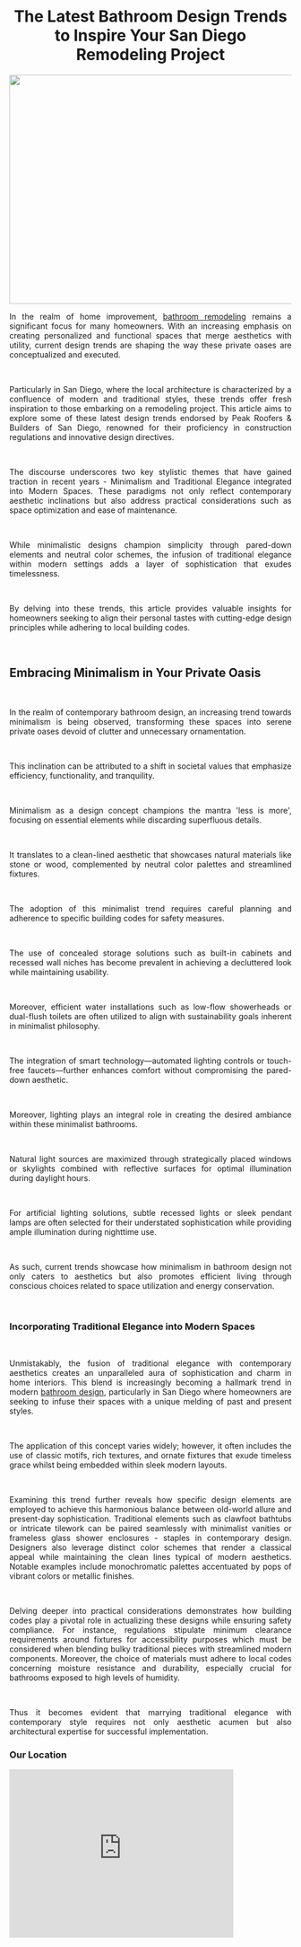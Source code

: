 <h1 style="text-align: center;">The Latest Bathroom Design Trends to Inspire Your San Diego Remodeling Project</h1>
<p><a href="https://peakbuilderssd.com/"><img style="display: block; margin-left: auto; margin-right: auto;" src="https://media.istockphoto.com/id/516389862/photo/bathroom-in-luxury-home-bathtub-and-shower.jpg?s=612x612&amp;w=0&amp;k=20&amp;c=zPCn0QP2siQiXXoTpH2iEgBAKSmoOm8Uh1mFW_E0m4I=" alt="" width="612" height="408" /></a></p>
<p style="text-align: justify;">In the realm of home improvement, <a href="https://peakbuilderssd.com/bathroom-remodeling/">bathroom remodeling</a> remains a significant focus for many homeowners. With an increasing emphasis on creating personalized and functional spaces that merge aesthetics with utility, current design trends are shaping the way these private oases are conceptualized and executed.</p>
<p style="text-align: justify;">&nbsp;</p>
<p style="text-align: justify;">Particularly in San Diego, where the local architecture is characterized by a confluence of modern and traditional styles, these trends offer fresh inspiration to those embarking on a remodeling project. This article aims to explore some of these latest design trends endorsed by Peak Roofers &amp; Builders of San Diego, renowned for their proficiency in construction regulations and innovative design directives.</p>
<p style="text-align: justify;">&nbsp;</p>
<p style="text-align: justify;">The discourse underscores two key stylistic themes that have gained traction in recent years - Minimalism and Traditional Elegance integrated into Modern Spaces. These paradigms not only reflect contemporary aesthetic inclinations but also address practical considerations such as space optimization and ease of maintenance.</p>
<p style="text-align: justify;">&nbsp;</p>
<p style="text-align: justify;">While minimalistic designs champion simplicity through pared-down elements and neutral color schemes, the infusion of traditional elegance within modern settings adds a layer of sophistication that exudes timelessness.</p>
<p style="text-align: justify;">&nbsp;</p>
<p style="text-align: justify;">By delving into these trends, this article provides valuable insights for homeowners seeking to align their personal tastes with cutting-edge design principles while adhering to local building codes.</p>
<p style="text-align: justify;">&nbsp;</p>
<h2 style="text-align: justify;">Embracing Minimalism in Your Private Oasis</h2>
<p style="text-align: justify;">&nbsp;</p>
<p style="text-align: justify;">In the realm of contemporary bathroom design, an increasing trend towards minimalism is being observed, transforming these spaces into serene private oases devoid of clutter and unnecessary ornamentation.</p>
<p style="text-align: justify;">&nbsp;</p>
<p style="text-align: justify;">This inclination can be attributed to a shift in societal values that emphasize efficiency, functionality, and tranquility.</p>
<p style="text-align: justify;">&nbsp;</p>
<p style="text-align: justify;">Minimalism as a design concept champions the mantra 'less is more', focusing on essential elements while discarding superfluous details.</p>
<p style="text-align: justify;">&nbsp;</p>
<p style="text-align: justify;">It translates to a clean-lined aesthetic that showcases natural materials like stone or wood, complemented by neutral color palettes and streamlined fixtures.</p>
<p style="text-align: justify;">&nbsp;</p>
<p style="text-align: justify;">The adoption of this minimalist trend requires careful planning and adherence to specific building codes for safety measures.</p>
<p style="text-align: justify;">&nbsp;</p>
<p style="text-align: justify;">The use of concealed storage solutions such as built-in cabinets and recessed wall niches has become prevalent in achieving a decluttered look while maintaining usability.</p>
<p style="text-align: justify;">&nbsp;</p>
<p style="text-align: justify;">Moreover, efficient water installations such as low-flow showerheads or dual-flush toilets are often utilized to align with sustainability goals inherent in minimalist philosophy.</p>
<p style="text-align: justify;">&nbsp;</p>
<p style="text-align: justify;">The integration of smart technology&mdash;automated lighting controls or touch-free faucets&mdash;further enhances comfort without compromising the pared-down aesthetic.</p>
<p style="text-align: justify;">&nbsp;</p>
<p style="text-align: justify;">Moreover, lighting plays an integral role in creating the desired ambiance within these minimalist bathrooms.</p>
<p style="text-align: justify;">&nbsp;</p>
<p style="text-align: justify;">Natural light sources are maximized through strategically placed windows or skylights combined with reflective surfaces for optimal illumination during daylight hours.</p>
<p style="text-align: justify;">&nbsp;</p>
<p style="text-align: justify;">For artificial lighting solutions, subtle recessed lights or sleek pendant lamps are often selected for their understated sophistication while providing ample illumination during nighttime use.</p>
<p style="text-align: justify;">&nbsp;</p>
<p style="text-align: justify;">As such, current trends showcase how minimalism in bathroom design not only caters to aesthetics but also promotes efficient living through conscious choices related to space utilization and energy conservation.</p>
<p style="text-align: justify;">&nbsp;</p>
<h3 style="text-align: justify;">Incorporating Traditional Elegance into Modern Spaces</h3>
<p style="text-align: justify;">&nbsp;</p>
<p style="text-align: justify;">Unmistakably, the fusion of traditional elegance with contemporary aesthetics creates an unparalleled aura of sophistication and charm in home interiors. This blend is increasingly becoming a hallmark trend in modern <a href="https://peakbuilderssd.com/bathroom-remodeling/">bathroom design</a>, particularly in San Diego where homeowners are seeking to infuse their spaces with a unique melding of past and present styles.</p>
<p style="text-align: justify;">&nbsp;</p>
<p style="text-align: justify;">The application of this concept varies widely; however, it often includes the use of classic motifs, rich textures, and ornate fixtures that exude timeless grace whilst being embedded within sleek modern layouts.</p>
<p style="text-align: justify;">&nbsp;</p>
<p style="text-align: justify;">Examining this trend further reveals how specific design elements are employed to achieve this harmonious balance between old-world allure and present-day sophistication. Traditional elements such as clawfoot bathtubs or intricate tilework can be paired seamlessly with minimalist vanities or frameless glass shower enclosures - staples in contemporary design. Designers also leverage distinct color schemes that render a classical appeal while maintaining the clean lines typical of modern aesthetics. Notable examples include monochromatic palettes accentuated by pops of vibrant colors or metallic finishes.</p>
<p style="text-align: justify;">&nbsp;</p>
<p style="text-align: justify;">Delving deeper into practical considerations demonstrates how building codes play a pivotal role in actualizing these designs while ensuring safety compliance. For instance, regulations stipulate minimum clearance requirements around fixtures for accessibility purposes which must be considered when blending bulky traditional pieces with streamlined modern components. Moreover, the choice of materials must adhere to local codes concerning moisture resistance and durability, especially crucial for bathrooms exposed to high levels of humidity.</p>
<p style="text-align: justify;">&nbsp;</p>
<p style="text-align: justify;">Thus it becomes evident that marrying traditional elegance with contemporary style requires not only aesthetic acumen but also architectural expertise for successful implementation.</p>








<h3 style="text-align: justify;">Our Location</h3>
<p style="text-align: justify;"><iframe src="https://www.google.com/maps/embed?pb=!1m14!1m8!1m3!1d13409.32914672881!2d-117.1328978!3d32.8364526!3m2!1i1024!2i768!4f13.1!3m3!1m2!1s0x8e4cefb250d9c67b%3A0x6414c7ec91cd2964!2sPeak%20Builders%20%26%20Roofers%20of%20San%20Diego!5e0!3m2!1sen!2spe!4v1691801457794!5m2!1sen!2spe" width="400" height="300" style="border:0;" allowfullscreen="" loading="lazy" referrerpolicy="no-referrer-when-downgrade"></iframe></p>

